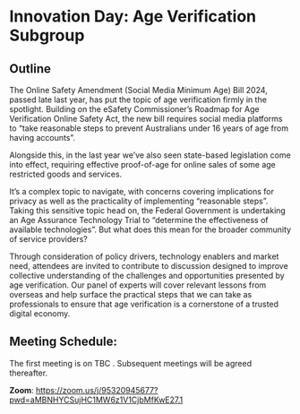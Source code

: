 # Innovation Day: Age Verification Subgroup

## Outline 

The Online Safety Amendment (Social Media Minimum Age) Bill 2024, passed late last year, has put the topic of age verification firmly in the spotlight. Building on the eSafety Commissioner’s Roadmap for Age Verification Online Safety Act, the new bill requires social media platforms to “take reasonable steps to prevent Australians under 16 years of age from having accounts”. 

Alongside this, in the last year we’ve also seen state-based legislation come into effect, requiring effective proof-of-age for online sales of some age restricted goods and services.

It’s a complex topic to navigate, with concerns covering implications for privacy as well as the practicality of implementing “reasonable steps”. Taking this sensitive topic head on, the Federal Government is undertaking an Age Assurance Technology Trial to “determine the effectiveness of available technologies”. But what does this mean for the broader community of service providers?

Through consideration of policy drivers, technology enablers and market need, attendees are invited to contribute to discussion designed to improve collective understanding of the challenges and opportunities presented by age verification. Our panel of experts will cover relevant lessons from overseas and help surface the practical steps that we can take as professionals to ensure that age verification is a cornerstone of a trusted digital economy.

## Meeting Schedule: 

The first meeting is on TBC . Subsequent meetings will be agreed thereafter.

**Zoom**: https://zoom.us/j/95320945677?pwd=aMBNHYCSujHC1MW6z1V1CjbMfKwE27.1

